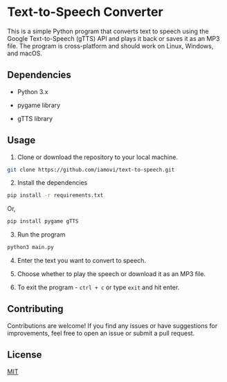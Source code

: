 # Text-to-Speech Converter

This is a simple Python program that converts text to speech using the Google Text-to-Speech (gTTS) API and plays it back or saves it as an MP3 file. The program is cross-platform and should work on Linux, Windows, and macOS.

## Dependencies

- Python 3.x

- pygame library

- gTTS library

## Usage

1. Clone or download the repository to your local machine.

```bash
git clone https://github.com/iamovi/text-to-speech.git
```

2. Install the dependencies

```bash
pip install -r requirements.txt
```
Or,

```bash
pip install pygame gTTS
```

3. Run the program

```bash
python3 main.py
```

4. Enter the text you want to convert to speech.

5. Choose whether to play the speech or download it as an MP3 file.

6. To exit the program - `ctrl + c` or type `exit` and hit enter.

## Contributing

Contributions are welcome! If you find any issues or have suggestions for improvements, feel free to open an issue or submit a pull request.

## License

[MIT](LICENSE)
